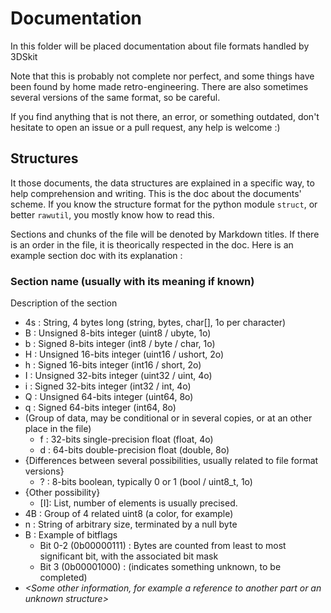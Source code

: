 # Documentation

In this folder will be placed documentation about file formats handled by 3DSkit

Note that this is probably not complete nor perfect, and some things have been found by home made retro-engineering.
There are also sometimes several versions of the same format, so be careful.

If you find anything that is not there, an error, or something outdated, don't hesitate to open an issue or a pull request, any help is welcome :)

## Structures

It those documents, the data structures are explained in a specific way, to help comprehension and writing.
This is the doc about the documents' scheme. If you know the structure format for the python module `struct`, or better `rawutil`,
you mostly know how to read this.

Sections and chunks of the file will be denoted by Markdown titles. If there is an order in the file, it is theorically respected in the doc.
Here is an example section doc with its explanation :

### Section name (usually with its meaning if known)

Description of the section

- 4s : String, 4 bytes long (string, bytes, char[], 1o per character)
- B  : Unsigned 8-bits integer (uint8 / ubyte, 1o)
- b  : Signed 8-bits integer (int8 / byte / char, 1o)
- H  : Unsigned 16-bits integer (uint16 / ushort, 2o)
- h  : Signed 16-bits integer (int16 / short, 2o)
- I  : Unsigned 32-bits integer (uint32 / uint, 4o)
- i  : Signed 32-bits integer (int32 / int, 4o)
- Q  : Unsigned 64-bits integer (uint64, 8o)
- q  : Signed 64-bits integer (int64, 8o)
- (Group of data, may be conditional or in several copies, or at an other place in the file)
	- f : 32-bits single-precision float (float, 4o)
	- d : 64-bits double-precision float (double, 8o)
- {Differences between several possibilities, usually related to file format versions}
	- ? : 8-bits boolean, typically 0 or 1 (bool / uint8_t, 1o)
- {Other possibility}
	- [I]: List, number of elements is usually precised.
- 4B : Group of 4 related uint8 (a color, for example)
- n  : String of arbitrary size, terminated by a null byte
- B  : Example of bitflags
	- Bit 0-2 (0b00000111) : Bytes are counted from least to most significant bit, with the associated bit mask
	- Bit 3   (0b00001000) : <unknown> (indicates something unknown, to be completed)
- *<Some other information, for example a reference to another part or an unknown structure>*
